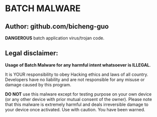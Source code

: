 # BATCH MALWARE
## Author: github.com/bicheng-guo

**DANGEROUS** batch application virus/trojan code.

## Legal disclaimer:
**Usage of Batch Malware for any harmful intent whatsoever is ILLEGAL**. 

It is YOUR responsibility to obey Hacking ethics and laws of all country. Developers have no liability and are not responsible for any misuse or damage caused by this program.

**DO NOT** use this malware except for testing purpose on your own device (or any other device with prior mutual consent of the owner). Please note that this malware is extremely harmful and deals irreversible damage to your device once activated. Use with caution. You have been warned.

